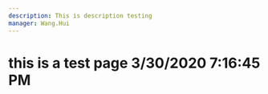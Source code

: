 ```yaml
---
description: This is description testing
manager: Wang.Hui
---
```

# this is a test page 3/30/2020 7:16:45 PM